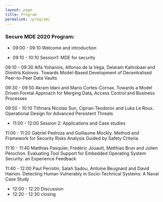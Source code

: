 ```yaml
---
layout: page
title: Program
permalink: /program/
---
```


### Secure MDE 2020 Program:

 * 09:00 - 09:10 Welcome and introduction

 * 09:10 - 10:10 Session1: MDE for security

09:10 - 09:30 Alfa Yohannis, Alfonso de la Vega, Delaram Kahrobaei and Dimitris Kolovos. Towards Model-Based Development of Decentralised Peer-to-Peer Data Vaults

09:30 - 09:50 Akram Idani and Mario Cortes-Cornax. Towards a Model Driven Formal Approach for Merging Data, Access Control and Business Processes

09:50 - 10:10 Tithnara Nicolas Sun, Ciprian Teodorov and Luka Le Roux. Operational Design for Advanced Persistent Threats

 * 11:00 - 12:00 Session 2: Applications and Case studies

11:00 - 11:20 Gabriel Pedroza and Guillaume Mockly. Method and Framework for Security Risks Analysis Guided by Safety Criteria

11:10 - 11:40 Matthias Pasquier, Frédéric Jouault, Matthias Brun and Julien Pérochon. Evaluating Tool Support for Embedded Operating System Security: an Experience Feedback

11:40 - 12:00 Paul Perrotin, Salah Sadou, Antoine Beugnard and David Hairion. Detecting Human Vulnerably in Socio-Technical Systems: A Naval Case Study

 * 12:00 - 12:20 Discussion
 * 12:20 - 12:30 closing




